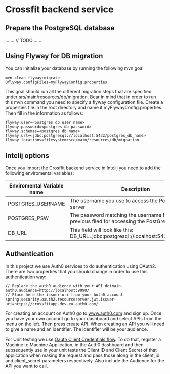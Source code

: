 # Crossfit backend service

## Prepare the PostgreSQL database

.......
// TODO 
.......

## Using Flyway for DB migration
You can initialize your database by running the following mvn goal

```
mvn clean flyway:migrate -Dflyway.configFiles=myFlywayConfig.properties
```
This goal should run all the different migration steps that are specified under srs/main/resources/db/migration.
Bear in mind that in order to run this mvn command you need to specify a flyway configuration file.
Create a properties file in the root directory and name it myFlywayConfig.properties. Then fill in the information as follows:
```
flyway.user=<postgres db user name>
flyway.password=<postgres db password>
flyway.schemas=<postgres db name>
flyway.url=<jdbc:postgresql://localhost:5432/postgres_db_name>
flyway.locations=filesystem:src/main/resources/db/migration
```
## Intelij options 

Once you import the Crosffit backend service in Intelij you need to add the 
following enviromental variables: 

| Enviromental Variable name | Description                                                                                     |
|----------------------------|-------------------------------------------------------------------------------------------------|
| POSTGRES_USERNAME          | The username you use to access the PostGreSQL server                                            |
| POSTGRES_PSW               | The password matching the username from the previous  filed for accessing the PostGreSQL server |
| DB_URL                     | This field will look like this: DB_URL=jdbc:postgresql://localhost:5432/crossfit_app            |

## Authentication

In this project we use Auth0 services to do authentication using OAuth2. There are two properties that you should change
in order to use this authentication way:

```
// Replace the auth0 audience with your API doimain.
auth0.audience=http://localhost:9090/
// Place here the issuer-uri from your Auth0 account
spring.security.oauth2.resourceserver.jwt.issuer-uri=https://crossfitapp-dev.eu.auth0.com/
```

For creating an account on Auth0 go to www.auth0.com and sign up. Once you have your own 
account go to your dashboard and select APIs from the menu on the left. Then press create API. 
When creating an API you will need to give a name and an identifier. The identifier will be your audience.

For Unit testing we use [Oauth Client Credentials flow](https://auth0.com/docs/api/authentication#client-credentials). 
To do that, register a Machine to Machine Application, in the Auth0 dashboard and then subsequently use 
in your unit tests the Client ID and Client Secret of that application when making the request 
and pass those along in the client_id and client_secret parameters respectively. 
Also include the Audience for the API you want to call. 
